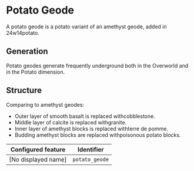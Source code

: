 # Potato Geode
A potato geode is a potato variant of an amethyst geode, added in 24w14potato.

## Generation
Potato geodes generate frequently underground both in the Overworld and in the Potato dimension.

## Structure
Comparing to amethyst geodes:

- Outer layer of smooth basalt is replaced withcobblestone.
- Middle layer of calcite is replaced withgranite.
- Inner layer of amethyst blocks is replaced withterre de pomme.
- Budding amethyst blocks are replaced withpoisonous potato blocks.

| Configured feature  | Identifier     |
|---------------------|----------------|
| [No displayed name] | `potato_geode` |


